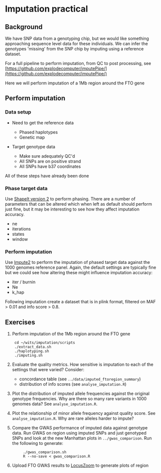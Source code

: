 Imputation practical
====================

## Background

We have SNP data from a genotyping chip, but we would like something approaching sequence level data for these individuals. We can infer the genotypes 'missing' from the SNP chip by imputing using a reference dataset.

For a full pipeline to perform imputation, from QC to post processing, see [https://github.com/explodecomputer/imputePipe/](https://github.com/explodecomputer/imputePipe/)

Here we will perform imputation of a 1Mb region around the FTO gene

## Perform imputation

### Data setup

- Need to get the reference data
	- Phased haplotypes
	- Genetic map

- Target genotype data
	- Make sure adequately QC'd
	- All SNPs are on positive strand
	- All SNPs have b37 coordinates

All of these steps have already been done

### Phase target data

Use [ShapeIt version 2](http://www.shapeit.fr/) to perform phasing. There are a number of parameters that can be altered which when left as default should perform just fine, but it may be interesting to see how they affect imputation accuracy.

- ne
- iterations
- states
- window


### Perform imputation

Use [Impute2](https://mathgen.stats.ox.ac.uk/impute/impute_v2.html#home) to perform the imputation of phased target data against the 1000 genomes reference panel. Again, the default settings are typically fine but we could see how altering these might influence imputation accuracy:

- iter / burnin
- Ne
- k_hap

Following imputation create a dataset that is in plink format, filtered on MAF > 0.01 and info score > 0.8.


## Exercises

1. Perform imputation of the 1Mb region around the FTO gene
	
		cd ~/wits/imputation/scripts
		./extract_data.sh
		./haplotyping.sh
		./imputing.sh

2. Evaluate the quality metrics. How sensitive is imputation to each of the settings that were varied? Consider:

	- concordance table (see `../data/imputed_ftoregion_summary`)
	- distribution of info scores (see `analyse_imputation.R`)


3. Plot the distribution of imputed allele frequencies against the original genotype frequencies. Why are there so many rare variants in 1000 genomes data? See `analyse_imputation.R`.

4. Plot the relationship of minor allele frequency against quality score. See `analyse_imputation.R`. Why are rare alleles harder to impute?

5. Compare the GWAS performance of imputed data against genotype data. Run GWAS on region using imputed SNPs and just genotyped SNPs and look at the new Manhattan plots in `../gwas_comparison`. Run the following to generate:
	
			./gwas_comparison.sh
			R --no-save < gwas_comparison.R

6. Upload FTO GWAS results to [LocusZoom](https://statgen.sph.umich.edu/locuszoom/genform.php?type=yourdata) to generate plots of region
